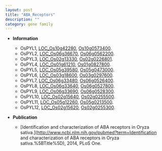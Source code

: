 ```yaml
---
layout: post
title: "ABA_Receptors"
description: ""
category: gene family
---
```


* **Information**  
    + OsPYL1, [LOC_Os10g42280](http://rice.plantbiology.msu.edu/cgi-bin/ORF_infopage.cgi?orf=LOC_Os10g42280), [Os10g0573400](http://rapdb.dna.affrc.go.jp/viewer/gbrowse_details/irgsp1?name=Os10g0573400).
    + OsPYL2, [LOC_Os06g36670](http://rice.plantbiology.msu.edu/cgi-bin/ORF_infopage.cgi?orf=LOC_Os06g36670), [Os06g0562200](http://rapdb.dna.affrc.go.jp/viewer/gbrowse_details/irgsp1?name=Os06g0562200).
    + OsPYL3, [LOC_Os02g13330](http://rice.plantbiology.msu.edu/cgi-bin/ORF_infopage.cgi?orf=LOC_Os02g13330), [Os02g0226801](http://rapdb.dna.affrc.go.jp/viewer/gbrowse_details/irgsp1?name=Os02g0226801).
    + OsPYL4, [LOC_Os01g61210](http://rice.plantbiology.msu.edu/cgi-bin/ORF_infopage.cgi?orf=LOC_Os01g61210), [Os01g0827800](http://rapdb.dna.affrc.go.jp/viewer/gbrowse_details/irgsp1?name=Os01g0827800).
    + OsPYL5, [LOC_Os05g39580](http://rice.plantbiology.msu.edu/cgi-bin/ORF_infopage.cgi?orf=LOC_Os05g39580), [Os05g0473000](http://rapdb.dna.affrc.go.jp/viewer/gbrowse_details/irgsp1?name=Os05g0473000).
    + OsPYL6, [LOC_Os03g18600](http://rice.plantbiology.msu.edu/cgi-bin/ORF_infopage.cgi?orf=LOC_Os03g18600), [Os03g0297600](http://rapdb.dna.affrc.go.jp/viewer/gbrowse_details/irgsp1?name=Os03g0297600).
    + OsPYL7, [LOC_Os06g33480](http://rice.plantbiology.msu.edu/cgi-bin/ORF_infopage.cgi?orf=LOC_Os06g33480), [Os06g0526400](http://rapdb.dna.affrc.go.jp/viewer/gbrowse_details/irgsp1?name=Os06g0526400).
    + OsPYL8, [LOC_Os06g33640](http://rice.plantbiology.msu.edu/cgi-bin/ORF_infopage.cgi?orf=LOC_Os06g33640), [Os06g0527800](http://rapdb.dna.affrc.go.jp/viewer/gbrowse_details/irgsp1?name=Os06g0527800).
    + OsPYL9, [LOC_Os06g33690](http://rice.plantbiology.msu.edu/cgi-bin/ORF_infopage.cgi?orf=LOC_Os06g33690), [Os06g0528300](http://rapdb.dna.affrc.go.jp/viewer/gbrowse_details/irgsp1?name=Os06g0528300).
    + OsPYL10, [LOC_Os02g15640](http://rice.plantbiology.msu.edu/cgi-bin/ORF_infopage.cgi?orf=LOC_Os02g15640), [Os02g0255500](http://rapdb.dna.affrc.go.jp/viewer/gbrowse_details/irgsp1?name=Os02g0255500).
    + OsPYL11, [LOC_Os05g12260](http://rice.plantbiology.msu.edu/cgi-bin/ORF_infopage.cgi?orf=LOC_Os05g12260), [Os05g0213500](http://rapdb.dna.affrc.go.jp/viewer/gbrowse_details/irgsp1?name=Os05g0213500).
    + OsPYL12, [LOC_Os02g15620](http://rice.plantbiology.msu.edu/cgi-bin/ORF_infopage.cgi?orf=LOC_Os02g15620), [Os02g0255300](http://rapdb.dna.affrc.go.jp/viewer/gbrowse_details/irgsp1?name=Os02g0255300).

* **Publication**  
    + [Identification and characterization of ABA receptors in Oryza sativa.](http://www.ncbi.nlm.nih.gov/pubmed?term=Identification and characterization of ABA receptors in Oryza sativa.%5BTitle%5D), 2014, PLoS One.


